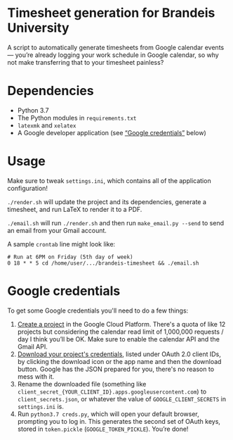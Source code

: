 # Timesheet generation for Brandeis University

A script to automatically generate timesheets from Google calendar events —
you’re already logging your work schedule in Google calendar, so why not
make transferring that to your timesheet painless?

# Dependencies

- Python 3.7
- The Python modules in `requirements.txt`
- `latexmk` and `xelatex`
- A Google developer application (see [“Google
    credentials”](#google-credentials) below)

# Usage

Make sure to tweak `settings.ini`, which contains all of the application
configuration!

`./render.sh` will update the project and its dependencies, generate a
timesheet, and run LaTeX to render it to a PDF.

`./email.sh` will run `./render.sh` and then run `make_email.py --send` to send
an email from your Gmail account.

A sample `crontab` line might look like:

    # Run at 6PM on Friday (5th day of week)
    0 18 * * 5 cd /home/user/.../brandeis-timesheet && ./email.sh

# Google credentials

To get some Google credentials you'll need to do a few things:

1. [Create a project][proj] in the Google Cloud Platform. There's a quota of
   like 12 projects but considering the calendar read limit of 1,000,000
   requests / day I think you’ll be OK. Make sure to enable the calendar API and the Gmail API.
2. [Download your project's credentials][creds], listed under OAuth 2.0 client
   IDs, by clicking the download icon or the app name and then the download
   button. Google has the JSON prepared for you, there's no reason to mess with
   it.
3. Rename the downloaded file (something like
   `client_secret_{YOUR_CLIENT_ID}.apps.googleusercontent.com`) to
   `client_secrets.json`, or whatever the value of `GOOGLE_CLIENT_SECRETS` in
   `settings.ini` is.
4. Run `python3.7 creds.py`, which will open your default browser, prompting
   you to log in. This generates the second set of OAuth keys, stored in
   `token.pickle` (`GOOGLE_TOKEN_PICKLE`). You’re done!

[gcal]: https://console.cloud.google.com/apis/dashboard
[creds]: https://console.cloud.google.com/apis/credentials
[proj]: https://console.cloud.google.com/projectcreate

